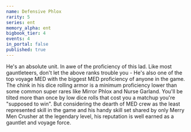 ```yaml
---
name: Defensive Phlox
rarity: 5
series: ent
memory_alpha: ent
bigbook_tier: 4
events: 4
in_portal: false
published: true
---
```


He's an absolute unit. In awe of the proficiency of this lad. Like most gauntleteers, don't let the above ranks trouble you - He's also one of the top voyage MED with the biggest MED proficiency of anyone in the game. The chink in his dice rolling armor is a minimum proficiency lower than some common super rares like Mirror Phlox and Nurse Garland. You'll be tilted more than once by low dice rolls that cost you a matchup you're "supposed to win". But considering the dearth of MED crew as the least represented skill in the game and his handy skill set shared by only Merry Men Crusher at the legendary level, his reputation is well earned as a gauntlet and voyage force.
